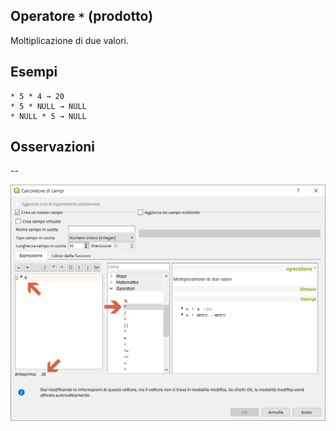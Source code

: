 ## Operatore `*` (prodotto)

Moltiplicazione di due valori.

## Esempi
```
* 5 * 4 → 20
* 5 * NULL → NULL
* NULL * 5 → NULL
```

## Osservazioni

--

<img src="/img/operatori/prodotto1.png">